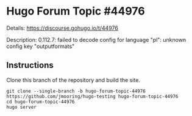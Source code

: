 # Hugo Forum Topic #44976

Details: <https://discourse.gohugo.io/t/44976>

Description: 0.112.7: failed to decode config for language "pl": unknown config key "outputformats"

## Instructions

Clone this branch of the repository and build the site.

```text
git clone --single-branch -b hugo-forum-topic-44976 https://github.com/jmooring/hugo-testing hugo-forum-topic-44976
cd hugo-forum-topic-44976
hugo server
```
